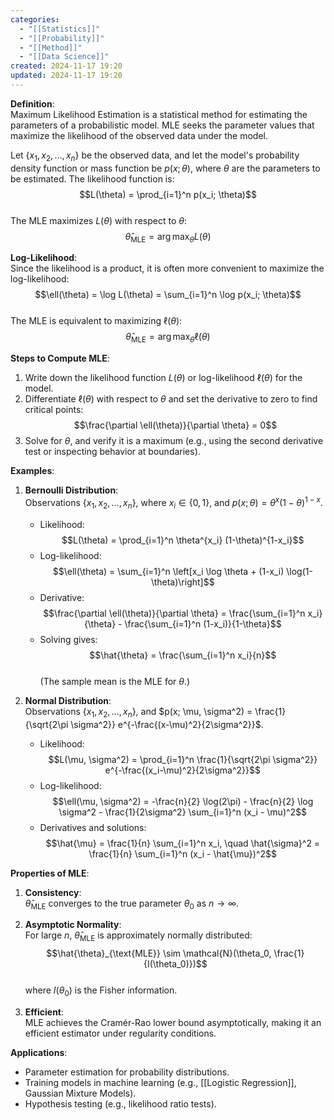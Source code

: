 ```yaml
---
categories:
  - "[[Statistics]]"
  - "[[Probability]]"
  - "[[Method]]"
  - "[[Data Science]]"
created: 2024-11-17 19:20
updated: 2024-11-17 19:20
---
```

**Definition**:  
Maximum Likelihood Estimation is a statistical method for estimating the parameters of a probabilistic model. MLE seeks the parameter values that maximize the likelihood of the observed data under the model.  

Let $\{x_1, x_2, \dots, x_n\}$ be the observed data, and let the model's probability density function or mass function be $p(x; \theta)$, where $\theta$ are the parameters to be estimated. The likelihood function is:  
$$L(\theta) = \prod_{i=1}^n p(x_i; \theta)$$  
The MLE maximizes $L(\theta)$ with respect to $\theta$:  
$$\hat{\theta}_{\text{MLE}} = \arg\max_\theta L(\theta)$$  

**Log-Likelihood**:  
Since the likelihood is a product, it is often more convenient to maximize the log-likelihood:  
$$\ell(\theta) = \log L(\theta) = \sum_{i=1}^n \log p(x_i; \theta)$$  
The MLE is equivalent to maximizing $\ell(\theta)$:  
$$\hat{\theta}_{\text{MLE}} = \arg\max_\theta \ell(\theta)$$  

**Steps to Compute MLE**:  
1. Write down the likelihood function $L(\theta)$ or log-likelihood $\ell(\theta)$ for the model.  
2. Differentiate $\ell(\theta)$ with respect to $\theta$ and set the derivative to zero to find critical points:  
   $$\frac{\partial \ell(\theta)}{\partial \theta} = 0$$  
3. Solve for $\theta$, and verify it is a maximum (e.g., using the second derivative test or inspecting behavior at boundaries).  

**Examples**:  

1. **Bernoulli Distribution**:  
   Observations $\{x_1, x_2, \dots, x_n\}$, where $x_i \in \{0, 1\}$, and $p(x; \theta) = \theta^x (1-\theta)^{1-x}$.  
   - Likelihood:  
     $$L(\theta) = \prod_{i=1}^n \theta^{x_i} (1-\theta)^{1-x_i}$$  
   - Log-likelihood:  
     $$\ell(\theta) = \sum_{i=1}^n \left[x_i \log \theta + (1-x_i) \log(1-\theta)\right]$$  
   - Derivative:  
     $$\frac{\partial \ell(\theta)}{\partial \theta} = \frac{\sum_{i=1}^n x_i}{\theta} - \frac{\sum_{i=1}^n (1-x_i)}{1-\theta}$$  
   - Solving gives:  
     $$\hat{\theta} = \frac{\sum_{i=1}^n x_i}{n}$$  
     (The sample mean is the MLE for $\theta$.)  

2. **Normal Distribution**:  
   Observations $\{x_1, x_2, \dots, x_n\}$, and $p(x; \mu, \sigma^2) = \frac{1}{\sqrt{2\pi \sigma^2}} e^{-\frac{(x-\mu)^2}{2\sigma^2}}$.  
   - Likelihood:  
     $$L(\mu, \sigma^2) = \prod_{i=1}^n \frac{1}{\sqrt{2\pi \sigma^2}} e^{-\frac{(x_i-\mu)^2}{2\sigma^2}}$$  
   - Log-likelihood:  
     $$\ell(\mu, \sigma^2) = -\frac{n}{2} \log(2\pi) - \frac{n}{2} \log \sigma^2 - \frac{1}{2\sigma^2} \sum_{i=1}^n (x_i - \mu)^2$$  
   - Derivatives and solutions:  
     $$\hat{\mu} = \frac{1}{n} \sum_{i=1}^n x_i, \quad \hat{\sigma}^2 = \frac{1}{n} \sum_{i=1}^n (x_i - \hat{\mu})^2$$  

**Properties of MLE**:  
1. **Consistency**:  
   $\hat{\theta}_{\text{MLE}}$ converges to the true parameter $\theta_0$ as $n \to \infty$.  

2. **Asymptotic Normality**:  
   For large $n$, $\hat{\theta}_{\text{MLE}}$ is approximately normally distributed:  
   $$\hat{\theta}_{\text{MLE}} \sim \mathcal{N}(\theta_0, \frac{1}{I(\theta_0)})$$  
   where $I(\theta_0)$ is the Fisher information.  

3. **Efficient**:  
   MLE achieves the Cramér-Rao lower bound asymptotically, making it an efficient estimator under regularity conditions.  

**Applications**:  
- Parameter estimation for probability distributions.  
- Training models in machine learning (e.g., [[Logistic Regression]], Gaussian Mixture Models).  
- Hypothesis testing (e.g., likelihood ratio tests).
